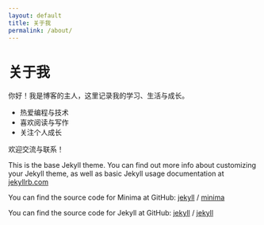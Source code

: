 ```yaml
---
layout: default
title: 关于我
permalink: /about/
---
```


# 关于我

你好！我是博客的主人，这里记录我的学习、生活与成长。

- 热爱编程与技术
- 喜欢阅读与写作
- 关注个人成长

欢迎交流与联系！

This is the base Jekyll theme. You can find out more info about customizing your Jekyll theme, as well as basic Jekyll usage documentation at [jekyllrb.com](https://jekyllrb.com/)

You can find the source code for Minima at GitHub:
[jekyll][jekyll-organization] /
[minima](https://github.com/jekyll/minima)

You can find the source code for Jekyll at GitHub:
[jekyll][jekyll-organization] /
[jekyll](https://github.com/jekyll/jekyll)


[jekyll-organization]: https://github.com/jekyll
